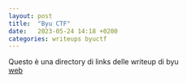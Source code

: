 ```yaml
---
layout: post
title:  "Byu CTF"
date:   2023-05-24 14:18 +0200
categories: writeups byuctf
---
```

Questo è una directory di links delle writeup di byu <br />
[web](/writeups/byuctf/web/web-directory)
